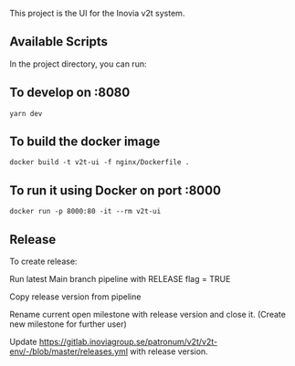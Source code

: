 This project is the UI for the Inovia v2t system.

## Available Scripts

In the project directory, you can run:

## To develop on :8080
`yarn dev`

## To build the docker image
`docker build -t v2t-ui -f nginx/Dockerfile .`

## To run it using Docker on port :8000
`docker run -p 8000:80 -it --rm v2t-ui`

## Release
To create release:


Run latest Main branch pipeline with RELEASE flag = TRUE


Copy release version from pipeline


Rename current open milestone with release version and close it. (Create new milestone for further user)


Update https://gitlab.inoviagroup.se/patronum/v2t/v2t-env/-/blob/master/releases.yml with release version.
